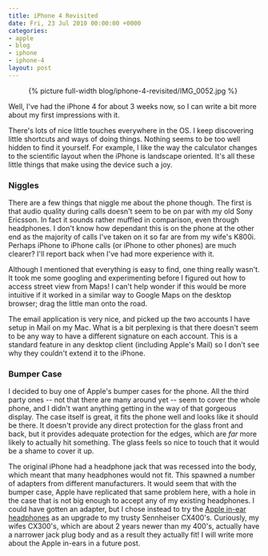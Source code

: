 ```yaml
---
title: iPhone 4 Revisited
date: Fri, 23 Jul 2010 00:00:00 +0000
categories:
- apple
- blog
- iphone
- iphone-4
layout: post
---
```


<figure>
  {% picture full-width blog/iphone-4-revisited/IMG_0052.jpg %}
</figure>

Well, I've had the iPhone 4 for about 3 weeks now, so I can write a bit more about my first impressions with it.

<!-- more -->

There's lots of nice little touches everywhere in the OS. I keep discovering little shortcuts and ways of doing things. Nothing seems to be too well hidden to find it yourself. For example, I like the way the calculator changes to the scientific layout when the iPhone is landscape oriented. It's all these little things that make using the device such a joy.

### Niggles

There are a few things that niggle me about the phone though. The first is that audio quality during calls doesn't seem to be on par with my old Sony Ericsson. In fact it sounds rather muffled in comparison, even through headphones. I don't know how dependant this is on the phone at the other end as the majority of calls I've taken on it so far are from my wife's K800i. Perhaps iPhone to iPhone calls (or iPhone to other phones) are much clearer? I'll report back when I've had more experience with it.

Although I mentioned that everything is easy to find, one thing really wasn't.  It took me some googling and experimenting before I figured out how to access street view from Maps! I can't help wonder if this would be more intuitive if it worked in a similar way to Google Maps on the desktop browser; drag the little man onto the road.

The email application is very nice, and picked up the two accounts I have setup in Mail on my Mac. What is a bit perplexing is that there doesn't seem to be any way to have a different signature on each account. This is a standard feature in any desktop client (including Apple's Mail) so I don't see why they couldn't extend it to the iPhone.

### Bumper Case

I decided to buy one of Apple's bumper cases for the phone. All the third party ones -- not that there are many around yet -- seem to cover the whole phone, and I didn't want anything getting in the way of that gorgeous display. The case itself is great, it fits the phone well and looks like it should be there. It doesn't provide any direct protection for the glass front and back, but it provides adequate protection for the edges, which are *far* more likely to actually hit something. The glass feels so nice to touch that it would be a shame to cover it up.

The original iPhone had a headphone jack that was recessed into the body, which meant that many headphones would not fit. This spawned a number of adapters from different manufacturers. It would seem that with the bumper case, Apple have replicated that same problem here, with a hole in the case that is not big enough to accept any of my existing headphones. I could have gotten an adapter, but I chose instead to try the [Apple in-ear headphones](http://www.apple.com/uk/ipod/in-ear-headphones/) as an upgrade to my trusty Sennheiser CX400's. Curiously, my wifes CX300's, which are about 2 years newer than my 400's, actually have a narrower jack plug body and as a result they actually fit! I will write more about the Apple in-ears in a future post.



